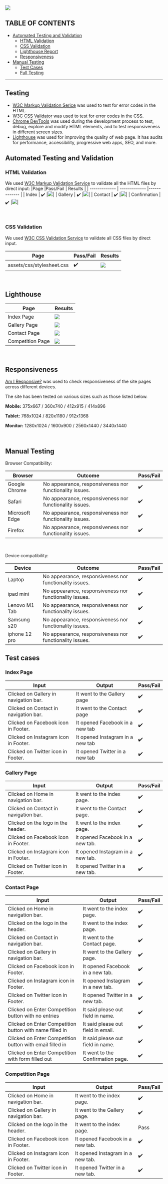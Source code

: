 <img src="markdown-demo/Am i responsive.png">

## TABLE OF CONTENTS

* [Automated Testing and Validation](#automated-testing-and-validation)
    * [HTML Validation](#html-validation)
    * [CSS Validation](#css-validation)
    * [Lighthouse Report](#lighthouse-report)
    * [Responsiveness](#responsiveness) 
* [Manual Testing](#manual-testing)
    * [Test Cases](#test-cases)
    * [Full Testing](#full-testing)

---

## <strong>Testing</strong>
- [W3C Markup Validation Serice](https://validator.w3.org/) was used to test for error codes in the HTML.
- [W3C CSS Validator](https://jigsaw.w3.org/css-validator/)  was used to test for error codes in the CSS.
- [Chrome DevTools](https://developer.chrome.com/docs/devtools/)
    was used during the development process to test, debug, explore and modify HTML elements, and to test responsiveness in different screen sizes.
- [Lighthouse](https://developer.chrome.com/docs/lighthouse/overview/) was used for improving the quality of web page. It has audits for performance, accessibility, progressive web apps, SEO, and more.

## Automated Testing and Validation
### HTML Validation
We used [W3C Markup Validation Service](https://validator.w3.org/) to validate all the HTML files by direct input:
|Page |Pass/Fail |  Results |
| ------------- | ------------- |------------- |
| Index | :heavy_check_mark: |<img src="markdown-demo/html.png">|
| Gallery | :heavy_check_mark: |<img src="markdown-demo/html.png">|
| Contact | :heavy_check_mark: |<img src="markdown-demo/html.png">|
| Confirmation | :heavy_check_mark: |<img src="markdown-demo/html.png">|

<br>

### CSS Validation
We used [W3C CSS Validation Service](https://jigsaw.w3.org/css-validator/) to validate all CSS files by direct input.

|Page | Pass/Fail  | Results |
| ------------- | ------------- |------------- |
| assets/css/stylesheet.css | :heavy_check_mark: |<img src="markdown-demo/cssvalidation.png">|
<br>

 ## Lighthouse
| Page | Results | 
|--- | --- |
|Index Page |<img src="https://res.cloudinary.com/dwfsh0lgy/image/upload/v1658613760/Snappy/Lighthouse/Index_Mobile_ibs1r6.png">|
| Gallery Page | <img src="https://res.cloudinary.com/dwfsh0lgy/image/upload/v1658613986/Snappy/Lighthouse/Gallery_Mobile_bbx0iu.png"> |
| Contact Page |<img src="https://res.cloudinary.com/dwfsh0lgy/image/upload/v1658677263/Snappy/Lighthouse/Contact_Page_wyupcl.png">|
|Competition Page |<img src="https://res.cloudinary.com/dwfsh0lgy/image/upload/v1658677263/Snappy/Lighthouse/Competition_Page_svh581.png"> |

<br>     

## Responsiveness
[Am I Responsive?](http://ami.responsivedesign.is/#) was used to check responsiveness of the site pages across different devices.
 
 The site has been tested on various sizes such as those listed below.
 
 <strong>Mobile:</strong>
 375x667 / 360x740 / 412x915 / 414x896
 
 <strong>Tablet:</strong>
 768x1024 / 820x1180 / 912x1368 
 
<strong>Monitor:</strong>
 1280x1024 / 1600x900 / 2560x1440 / 3440x1440

 <br>

## Manual Testing
Browser Compatibility:

Browser | Outcome | Pass/Fail 
 --- | --- | ---
Google Chrome | No appearance, responsiveness nor functionality issues.| :heavy_check_mark:
Safari | No appearance, responsiveness nor functionality issues. | :heavy_check_mark:
Microsoft Edge | No appearance, responsiveness nor functionality issues. | :heavy_check_mark:
Firefox | No appearance, responsiveness nor functionality issues. | :heavy_check_mark:

<br>

Device compatibility:

Device | Outcome | Pass/Fail
--- | --- | ---
Laptop | No appearance, responsiveness nor functionality issues. | :heavy_check_mark:
ipad mini | No appearance, responsiveness nor functionality issues. | :heavy_check_mark:
Lenovo M1 Tab | No appearance, responsiveness nor functionality issues. | :heavy_check_mark:
Samsung s20 | No appearance, responsiveness nor functionality issues. | :heavy_check_mark:
iphone 12 pro | No appearance, responsiveness nor functionality issues. | :heavy_check_mark:
            
 ## Test cases
 ### Index Page
 
| Input | Output | Pass/Fail |
|--- | --- | --- |
|  Clicked on Gallery in navigation bar. | It went to the Gallery page | :heavy_check_mark:
| Clicked on Contact in navigation bar. | It went to the Contact page | :heavy_check_mark:
| Clicked on Facebook icon in Footer.  | It opened Facebook in a new tab | :heavy_check_mark:
| Clicked on Instagram icon in Footer.  | It opened Instagram in a new tab | :heavy_check_mark:
| Clicked on Twitter icon in Footer.  | It opened Twitter in a new tab | :heavy_check_mark:
 
 ### Gallery Page
 
| Input | Output | Pass/Fail |
|--- | --- | --- |
| Clicked on Home in navigation bar. | It went to the index page. | :heavy_check_mark:
| Clicked on Contact in navigation bar. | It went to the Contact page. | :heavy_check_mark:
| Clicked on the logo in the header. | It went to the index page. | :heavy_check_mark:
| Clicked on Facebook icon in Footer.  | It opened Facebook in a new tab. | :heavy_check_mark:
| Clicked on Instagram icon in Footer.  | It opened Instagram in a new tab. | :heavy_check_mark:
| Clicked on Twitter icon in Footer.  | It opened Twitter in a new tab. | :heavy_check_mark:
 
 ### Contact Page
 
| Input | Output | Pass/Fail |
|--- | --- | --- |
| Clicked on Home in navigation bar. | It went to the index page. | :heavy_check_mark:
| Clicked on the logo in the header. | It went to the index page. | :heavy_check_mark:
| Clicked on Contact in navigation bar. | It went to the Contact page. | :heavy_check_mark:
| Clicked on Gallery in navigation bar. | It went to the Gallery page. | :heavy_check_mark:
| Clicked on Facebook icon in Footer.  | It opened Facebook in a new tab. | :heavy_check_mark:
| Clicked on Instagram icon in Footer.  | It opened Instagram in a new tab. | :heavy_check_mark:
| Clicked on Twitter icon in Footer.  | It opened Twitter in a new tab. | :heavy_check_mark:
| Clicked on Enter Competition button with no entries | It said please out field in name. | :heavy_check_mark:
| Clicked on Enter Competition button with name filled in | It said please out field in email. | :heavy_check_mark:
| Clicked on Enter Competition button with email filled in |  It said please out field in name. | :heavy_check_mark:
| Clicked on Enter Competition with form filled out | It went to the Confirmation page. | :heavy_check_mark:
 
 ### Competition Page
 
| Input | Output | Pass/Fail |
|--- | --- | --- |
| Clicked on Home in navigation bar. | It went to the index page. | :heavy_check_mark:
| Clicked on Gallery in navigation bar. | It went to the Gallery page. | :heavy_check_mark:
| Clicked on the logo in the header. | It went to the index page. | Pass
| Clicked on Facebook icon in Footer.  | It opened Facebook in a new tab. | :heavy_check_mark:
| Clicked on Instagram icon in Footer.  | It opened Instagram in a new tab. | :heavy_check_mark:
| Clicked on Twitter icon in Footer.  | It opened Twitter in a new tab. | :heavy_check_mark:
 
